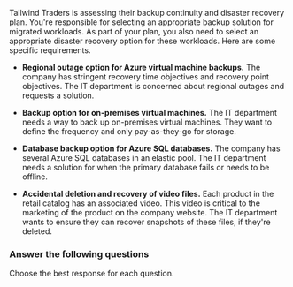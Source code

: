 
Tailwind Traders is assessing their backup continuity and disaster recovery plan. You're responsible for selecting an appropriate backup solution for migrated workloads. As part of your plan, you also need to select an appropriate disaster recovery option for these workloads. Here are some specific requirements. 

- **Regional outage option for Azure virtual machine backups.** The company has stringent recovery time objectives and recovery point objectives. The IT department is concerned about regional outages and requests a solution.

- **Backup option for on-premises virtual machines.** The IT department needs a way to back up on-premises virtual machines. They want to define the frequency and only pay-as-they-go for storage. 

- **Database backup option for Azure SQL databases.** The company has several Azure SQL databases in an elastic pool. The IT department needs a solution for when the primary database fails or needs to be offline. 

- **Accidental deletion and recovery of video files.** Each product in the retail catalog has an associated video. This video is critical to the marketing of the product on the company website. The IT department wants to ensure they can recover snapshots of these files, if they're deleted.

### Answer the following questions

Choose the best response for each question.